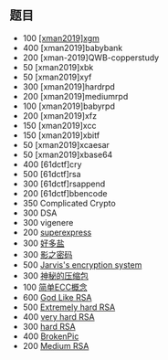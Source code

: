 ## 题目

- 100 [[xman2019]xgm](./[xman2019]xgm.md)
- 400 [xman2019]babybank
- 200 [xman-2019]QWB-copperstudy
- 50 [xman2019]xbk
- 50 [xman2019]xyf
- 300 [xman2019]hardrpd
- 200 [xman2019]mediumrpd
- 100 [xman2019]babyrpd
- 200 [xman2019]xfz
- 150 [xman2019]xcc
- 150 [xman2019]xbitf
- 50 [xman2019]xcaesar
- 50 [xman2019]xbase64
- 400 [61dctf]cry
- 500 [61dctf]rsa
- 300 [61dctf]rsappend
- 200 [61dctf]bbencode
- 350 Complicated Crypto
- 300 DSA
- 300 vigenere
- 200 [superexpress](./superexpress.md)
- 300 [好多盐](./好多盐.md)
- 300 [影之密码](./影之密码.md)
- 500 [Jarvis's encryption system](./Jarvis's%20encryption%20system)
- 300 [神秘的压缩包](./神秘的压缩包.md)
- 100 [简单ECC概念](./简单ECC概念.md)
- 600 [God Like RSA](./God%20Like%20RSA.md)
- 500 [Extremely hard RSA](./Extremely%20hard%20RSA.md)
- 400 [very hard RSA](./very%20hard%20RSA.md)
- 300 [hard RSA](./hard%20RSA.md)
- 400 [BrokenPic](./BrokenPic.md)
- 200 [Medium RSA](./Medium%20RSA.md)
